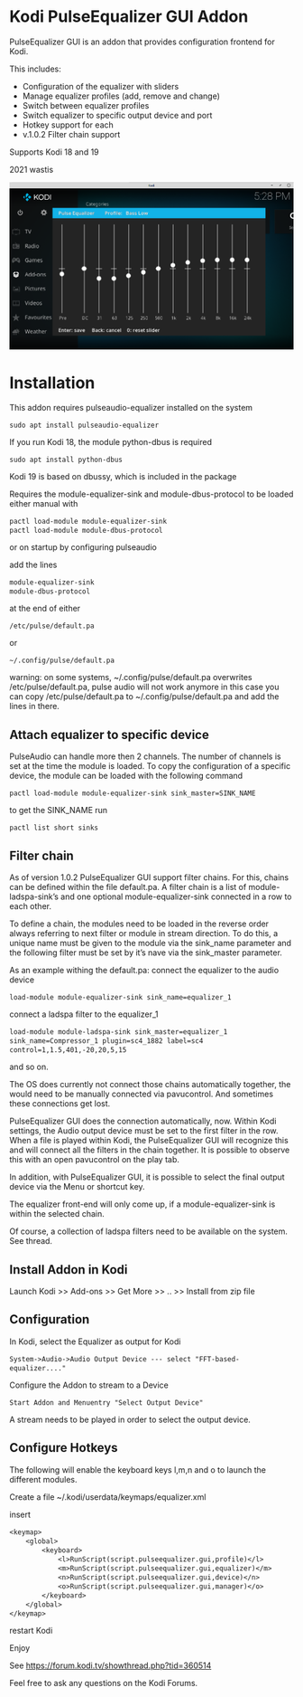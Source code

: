 # Kodi PulseEqualizer GUI Addon

PulseEqualizer GUI is an addon that provides configuration frontend for Kodi. 

This includes:
- Configuration of the equalizer with sliders
- Manage equalizer profiles (add, remove and change)
- Switch between equalizer profiles
- Switch equalizer to specific output device and port
- Hotkey support for each
- v.1.0.2 Filter chain support

Supports Kodi 18 and 19

2021 wastis

![Pulse Equalizer](/resources/images/Kodi.png)

# Installation

This addon requires pulseaudio-equalizer installed on the system

	sudo apt install pulseaudio-equalizer

If you run Kodi 18, the module python-dbus is required
	
	sudo apt install python-dbus
	
Kodi 19 is based on dbussy, which is included in the package

Requires the module-equalizer-sink and module-dbus-protocol to be loaded
either manual with

	pactl load-module module-equalizer-sink
	pactl load-module module-dbus-protocol

or on startup by configuring pulseaudio

add the lines

	module-equalizer-sink
	module-dbus-protocol

at the end of either

	/etc/pulse/default.pa

or

	~/.config/pulse/default.pa

warning: on some systems, ~/.config/pulse/default.pa 
overwrites /etc/pulse/default.pa, pulse audio will not work anymore
in this case you can copy /etc/pulse/default.pa to ~/.config/pulse/default.pa 
and add the lines in there.

## Attach equalizer to specific device

PulseAudio can handle more then 2 channels. The number of channels is set at the time the module is loaded. 
To copy the configuration of a specific device, the module can be loaded with the following command

	pactl load-module module-equalizer-sink sink_master=SINK_NAME

to get the SINK_NAME run
	
	pactl list short sinks

## Filter chain
As of version 1.0.2 PulseEqualizer GUI support filter chains. For this, chains can be defined within the file default.pa. A filter chain is a list of module-ladspa-sink’s and one optional module-equalizer-sink connected in a row to each other.

To define a chain, the modules need to be loaded in the reverse order always referring to next filter or module in stream direction. To do this, a unique name must be given to the module via the  sink_name parameter and the following filter must be set by it’s nave via the  sink_master parameter.

As an example withing the default.pa:
connect the equalizer to the audio device 

	load-module module-equalizer-sink sink_name=equalizer_1

connect a ladspa filter to the equalizer_1

	load-module module-ladspa-sink sink_master=equalizer_1 sink_name=Compressor_1 plugin=sc4_1882 label=sc4 control=1,1.5,401,-20,20,5,15

and so on.

The OS does currently not connect those chains automatically together, the would need to be manually connected via pavucontrol. And sometimes these connections get lost. 

PulseEqualizer GUI does the connection automatically, now. Within Kodi settings, the Audio output device must be set to the first filter in the row. When a file is played within Kodi, the PulseEqualizer GUI will recognize this and will connect all the filters in the chain together.  It is possible to observe this with  an open  pavucontrol on the play tab.

In addition, with PulseEqualizer GUI, it is possible to select the final output device via the Menu or shortcut key. 

The equalizer front-end will only come up, if a module-equalizer-sink is within the selected chain.  

Of course, a collection of ladspa filters need to be available on the system. See thread.

## Install Addon in Kodi

Launch Kodi >> Add-ons >> Get More >> .. >> Install from zip file

## Configuration

In Kodi, select the Equalizer as output for Kodi

	System->Audio->Audio Output Device --- select "FFT-based-equalizer...."

Configure the Addon to stream to a Device

	Start Addon and Menuentry "Select Output Device"

A stream needs to be played in order to select the output device. 

## Configure Hotkeys

The following will enable the keyboard keys l,m,n and o to launch the different modules.

Create a file ~/.kodi/userdata/keymaps/equalizer.xml

insert

	<keymap>
		<global>
			<keyboard>
				<l>RunScript(script.pulseequalizer.gui,profile)</l>
				<m>RunScript(script.pulseequalizer.gui,equalizer)</m>
				<n>RunScript(script.pulseequalizer.gui,device)</n>
				<o>RunScript(script.pulseequalizer.gui,manager)</o>
			</keyboard>
		</global>
	</keymap>

restart Kodi


Enjoy


See https://forum.kodi.tv/showthread.php?tid=360514

Feel free to ask any questions on the Kodi Forums.
